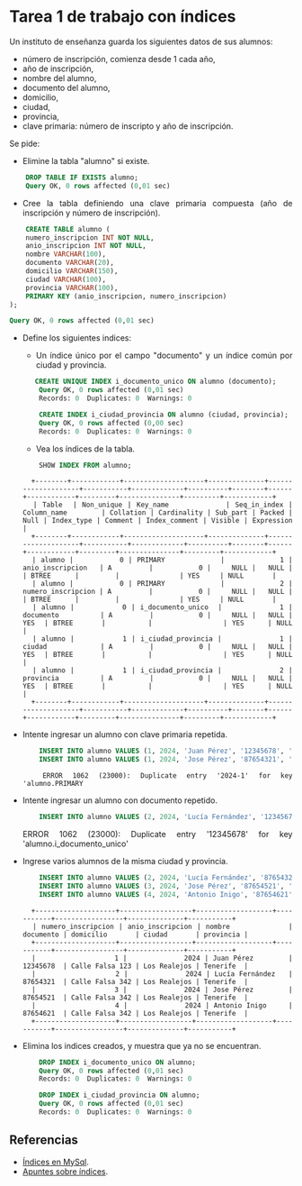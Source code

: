 <div align="justify">

# Tarea 1 de trabajo con índices



Un instituto de enseñanza guarda los siguientes datos de sus alumnos:
 - número de inscripción, comienza desde 1 cada año,
 - año de inscripción,
 - nombre del alumno,
 - documento del alumno,
 - domicilio,
 - ciudad,
 - provincia,
 - clave primaria: número de inscripto y año de inscripción.

Se pide: 
- Elimine la tabla "alumno" si existe. 
```sql
    DROP TABLE IF EXISTS alumno;
    Query OK, 0 rows affected (0,01 sec)
```
- Cree la tabla definiendo una clave primaria compuesta (año de inscripción y número de 
inscripción).
```sql
    CREATE TABLE alumno (
    numero_inscripcion INT NOT NULL,
    anio_inscripcion INT NOT NULL,
    nombre VARCHAR(100),
    documento VARCHAR(20),
    domicilio VARCHAR(150),
    ciudad VARCHAR(100),
    provincia VARCHAR(100),
    PRIMARY KEY (anio_inscripcion, numero_inscripcion)
);

Query OK, 0 rows affected (0,01 sec)
``` 
- Define los siguientes indices:
   - Un índice único por el campo "documento" y un índice común por ciudad y provincia.
    ```sql
       CREATE UNIQUE INDEX i_documento_unico ON alumno (documento);
        Query OK, 0 rows affected (0,01 sec)
        Records: 0  Duplicates: 0  Warnings: 0

        CREATE INDEX i_ciudad_provincia ON alumno (ciudad, provincia);
        Query OK, 0 rows affected (0,00 sec)
        Records: 0  Duplicates: 0  Warnings: 0

    ```
    - Vea los índices de la tabla.
    ```sql
        SHOW INDEX FROM alumno;
    ```

        +--------+------------+--------------------+--------------+--------------------+-----------+-------------+----------+--------+------+------------+---------+---------------+---------+------------+
        | Table  | Non_unique | Key_name           | Seq_in_index | Column_name        | Collation | Cardinality | Sub_part | Packed | Null | Index_type | Comment | Index_comment | Visible | Expression |
        +--------+------------+--------------------+--------------+--------------------+-----------+-------------+----------+--------+------+------------+---------+---------------+---------+------------+
        | alumno |          0 | PRIMARY            |            1 | anio_inscripcion   | A         |           0 |     NULL |   NULL |      | BTREE      |         |               | YES     | NULL       |
        | alumno |          0 | PRIMARY            |            2 | numero_inscripcion | A         |           0 |     NULL |   NULL |      | BTREE      |         |               | YES     | NULL       |
        | alumno |          0 | i_documento_unico  |            1 | documento          | A         |           0 |     NULL |   NULL | YES  | BTREE      |         |               | YES     | NULL       |
        | alumno |          1 | i_ciudad_provincia |            1 | ciudad             | A         |           0 |     NULL |   NULL | YES  | BTREE      |         |               | YES     | NULL       |
        | alumno |          1 | i_ciudad_provincia |            2 | provincia          | A         |           0 |     NULL |   NULL | YES  | BTREE      |         |               | YES     | NULL       |
        +--------+------------+--------------------+--------------+--------------------+-----------+-------------+----------+--------+------+------------+---------+---------------+---------+------------+

- Intente ingresar un alumno con clave primaria repetida.
    ```sql
        INSERT INTO alumno VALUES (1, 2024, 'Juan Pérez', '12345678', 'Calle Falsa 123', 'Los Realejos', 'Tenerife');
        INSERT INTO alumno VALUES (1, 2024, 'Jose Pérez', '87654321', 'Calle Falsa 342', 'Los Realejos', 'Tenerife');
    ```
        ERROR 1062 (23000): Duplicate entry '2024-1' for key 'alumno.PRIMARY

- Intente ingresar un alumno con documento repetido.
    ```sql
        INSERT INTO alumno VALUES (2, 2024, 'Lucía Fernández', '12345678', 'Calle Falsa 342', 'Los Realejos', 'Tenerife');
    ```
    ERROR 1062 (23000): Duplicate entry '12345678' for key 'alumno.i_documento_unico'

- Ingrese varios alumnos de la misma ciudad y provincia.
    ```sql
        INSERT INTO alumno VALUES (2, 2024, 'Lucía Fernández', '87654321', 'Calle Falsa 342', 'Los Realejos', 'Tenerife');
        INSERT INTO alumno VALUES (3, 2024, 'Jose Pérez', '87654521', 'Calle Falsa 342', 'Los Realejos', 'Tenerife');
        INSERT INTO alumno VALUES (4, 2024, 'Antonio Inigo', '87654621', 'Calle Falsa 342', 'Los Realejos', 'Tenerife');
    ```

        +--------------------+------------------+-------------------+-----------+-----------------+--------------+-----------+
        | numero_inscripcion | anio_inscripcion | nombre            | documento | domicilio       | ciudad       | provincia |
        +--------------------+------------------+-------------------+-----------+-----------------+--------------+-----------+
        |                  1 |             2024 | Juan Pérez        | 12345678  | Calle Falsa 123 | Los Realejos | Tenerife  |
        |                  2 |             2024 | Lucía Fernández   | 87654321  | Calle Falsa 342 | Los Realejos | Tenerife  |
        |                  3 |             2024 | Jose Pérez        | 87654521  | Calle Falsa 342 | Los Realejos | Tenerife  |
        |                  4 |             2024 | Antonio Inigo     | 87654621  | Calle Falsa 342 | Los Realejos | Tenerife  |
        +--------------------+------------------+-------------------+-----------+-----------------+--------------+-----------+
- Elimina los indices creados, y muestra que ya no se encuentran.
    ```sql
        DROP INDEX i_documento_unico ON alumno;
        Query OK, 0 rows affected (0,01 sec)
        Records: 0  Duplicates: 0  Warnings: 0

        DROP INDEX i_ciudad_provincia ON alumno;
        Query OK, 0 rows affected (0,01 sec)
        Records: 0  Duplicates: 0  Warnings: 0
    ```
## Referencias

- [Índices en MySql](https://dev.mysql.com/doc/refman/8.0/en/mysql-indexes.html).
- [Apuntes sobre índices](../../Indices.md).

</div>